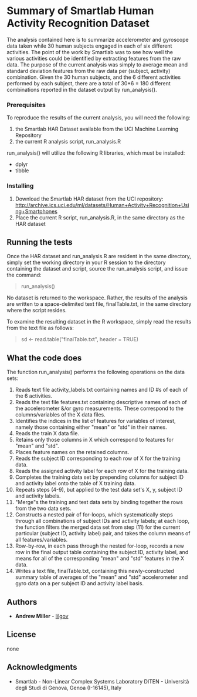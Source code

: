 # Summary of Smartlab Human Activity Recognition Dataset

The analysis contained here is to summarize accelerometer and gyroscope data taken
while 30 human subjects engaged in each of six different activities.  The point of
the work by Smartlab was to see how well the various activities could be identified
by extracting features from the raw data.  The purpose of the current analysis was
simply to average mean and standard deviation features from the raw data per
(subject, activity) combination.  Given the 30 human subjects, and the 6 different
activities performed by each subject, there are a total of 30*6 = 180 different
combinations reported in the dataset output by run_analysis().


### Prerequisites

To reproduce the results of the current analysis, you will need the following:
1.  the Smartlab HAR Dataset available from the UCI Machine Learning Repository
1.  the current R analysis script, run_analysis.R

run_analysis() will utilize the following R libraries, which must be installed:
*  dplyr
*  tibble


### Installing

1.  Download the Smartlab HAR dataset from the UCI repository:
http://archive.ics.uci.edu/ml/datasets/Human+Activity+Recognition+Using+Smartphones
1.  Place the current R script, run_analysis.R, in the same directory as the HAR dataset


## Running the tests

Once the HAR dataset and run_analysis.R are resident in the same directory, simply set the
working directory in your R session to the directory containing the dataset and script,
source the run_analysis script, and issue the command:

> run_analysis()

No dataset is returned to the workspace.  Rather, the results of the analysis are written
to a space-delimited text file, finalTable.txt, in the same directory where the script resides.

To examine the resulting dataset in the R workspace, simply read the results from the text file
as follows:
> sd <- read.table("finalTable.txt", header = TRUE)


## What the code does

The function run_analysis() performs the following operations on the data sets:
1.  Reads text file  activity_labels.txt  containing names and ID #s of each of the
6 activities.
1.  Reads the text file  features.txt  containing descriptive names of each of the
accelerometer &/or gyro measurements.  These correspond to the columns/variables
of the X data files.
1.  Identifies the indices in the list of features for variables of interest, namely
those containing either "mean" or "std" in their names.
1.  Reads the train X data file.
1.  Retains only those columns in X which correspond to features for "mean" and "std".
1.  Places feature names on the retained columns.
1.  Reads the subject ID corresponding to each row of X for the training data.
1.  Reads the assigned activity label for each row of X for the training data.
1.  Completes the training data set by prepending columns for subject ID and activity label
onto the table of X training data.
1.  Repeats steps (4-9), but applied to the test data set's X, y, subject ID and
activity labels.
1.  "Merge"s the training and test data sets by binding together the rows from the
two data sets.
1.  Constructs a nested pair of for-loops, which systematically steps through all
combinations of subject IDs and activity labels;
at each loop, the function filters the merged data set from step (11) for the current
particular (subject ID, activity label) pair, and takes the column means of all
features/variables.
1.  Row-by-row, in each pass through the nested for-loop, records a new row in the final
output table containing the subject ID, activity label, and means for all of the
corresponding "mean" and "std" features in the X data.
1.  Writes a text file, finalTable.txt, containing this newly-constructed summary table
of averages of the "mean" and "std" accelerometer and gyro data on a per subject ID and
activity label basis.


## Authors

* **Andrew Miller** - [lilgov](https://github.com/lilgov)


## License

none

## Acknowledgments

* Smartlab - Non-Linear Complex Systems Laboratory
DITEN - Università degli Studi di Genova, Genoa (I-16145), Italy
